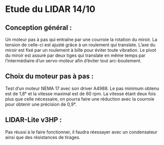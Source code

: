 # Etude du LIDAR 14/10

## Conception général :
Un moteur pas à pas qui entraîne par une courroie la rotation du miroir. La tension de celle-ci est ajusté grâce à un roulement qui translate. L’axe du miroir est fixé par un roulement à bille pour éviter toute vibration. Le pivot du miroir est assuré par deux tiges qui translate en même temps par l’intermédiaire d’un servo-moteur afin d’éviter tout arc-boutement.

## Choix du moteur pas à pas :
Test d’un moteur NEMA 17 avec son driver A4988. Le pas minimum obtenu est de 1,8° et la vitesse maximal est de 60 rpm. La vitesse étant deux fois plus que celle nécessaire, on pourra faire une réduction avec la courroie pour obtenir une précision de 0,9°. 

## LIDAR-Lite v3HP :
Pas réussi à le faire fonctionner, il faudra réessayer avec un condensateur ainsi que des résistances de tirages.

